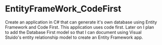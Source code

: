 # EntityFrameWork_CodeFirst
Create an application in C# that can generate it's own database using Entity Framework and Code First. 
This application uses code first. Later on I plan to add the Database First model so that I can document using Visual Stuido's entity relationship model to create an Entity Framework app.
